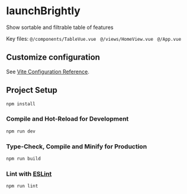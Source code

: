 # launchBrightly
Show sortable and filtrable table of features 

Key files: 
``` @/components/TableVue.vue  ``` 
``` @/views/HomeView.vue  ``` 
``` @/App.vue  ``` 

## Customize configuration

See [Vite Configuration Reference](https://vitejs.dev/config/).

## Project Setup

```sh
npm install
```

### Compile and Hot-Reload for Development

```sh
npm run dev
```

### Type-Check, Compile and Minify for Production

```sh
npm run build
```

### Lint with [ESLint](https://eslint.org/)

```sh
npm run lint
```
